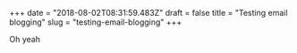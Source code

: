 +++
date = "2018-08-02T08:31:59.483Z"
draft = false
title = "Testing email blogging"
slug = "testing-email-blogging"
+++

Oh yeah